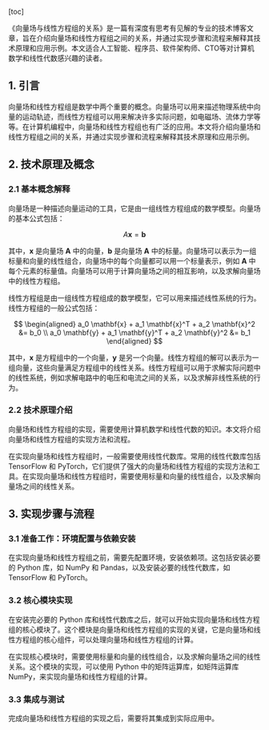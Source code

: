 
[toc]                    
                
                
《向量场与线性方程组的关系》是一篇有深度有思考有见解的专业的技术博客文章，旨在介绍向量场和线性方程组之间的关系，并通过实现步骤和流程来解释其技术原理和应用示例。本文适合人工智能、程序员、软件架构师、CTO等对计算机数学和线性代数感兴趣的读者。

## 1. 引言

向量场和线性方程组是数学中两个重要的概念。向量场可以用来描述物理系统中向量的运动轨迹，而线性方程组可以用来解决许多实际问题，如电磁场、流体力学等等。在计算机编程中，向量场和线性方程组也有广泛的应用。本文将介绍向量场和线性方程组之间的关系，并通过实现步骤和流程来解释其技术原理和应用示例。

## 2. 技术原理及概念

### 2.1 基本概念解释

向量场是一种描述向量运动的工具，它是由一组线性方程组成的数学模型。向量场的基本公式包括：

$$
A\mathbf{x} = \mathbf{b}
$$

其中，$\mathbf{x}$ 是向量场 $\mathbf{A}$ 中的向量，$\mathbf{b}$ 是向量场 $\mathbf{A}$ 中的标量。向量场可以表示为一组标量和向量的线性组合，向量场中的每个向量都可以用一个标量表示，例如 $\mathbf{A}$ 中每个元素的标量值。向量场可以用于计算向量场之间的相互影响，以及求解向量场中的线性方程组。

线性方程组是由一组线性方程组成的数学模型，它可以用来描述线性系统的行为。线性方程组的一般公式包括：

$$
\begin{aligned}
a_0 \mathbf{x} + a_1 \mathbf{x}^T + a_2 \mathbf{x}^2 &= b_0 \\
a_0 \mathbf{y} + a_1 \mathbf{y}^T + a_2 \mathbf{y}^2 &= b_1
\end{aligned}
$$

其中，$\mathbf{x}$ 是方程组中的一个向量，$\mathbf{y}$ 是另一个向量。线性方程组的解可以表示为一组向量，这些向量满足方程组中的线性关系。线性方程组可以用于求解实际问题中的线性系统，例如求解电路中的电压和电流之间的关系，以及求解非线性系统的行为。

### 2.2 技术原理介绍

向量场和线性方程组的实现，需要使用计算机数学和线性代数的知识。本文将介绍向量场和线性方程组的实现方法和流程。

在实现向量场和线性方程组时，一般需要使用线性代数库。常用的线性代数库包括 TensorFlow 和 PyTorch，它们提供了强大的向量场和线性方程组的实现方法和工具。在实现向量场和线性方程组时，需要使用标量和向量的线性组合，以及求解向量场之间的线性关系。

## 3. 实现步骤与流程

### 3.1 准备工作：环境配置与依赖安装

在实现向量场和线性方程组之前，需要先配置环境，安装依赖项。这包括安装必要的 Python 库，如 NumPy 和 Pandas，以及安装必要的线性代数库，如 TensorFlow 和 PyTorch。

### 3.2 核心模块实现

在安装完必要的 Python 库和线性代数库之后，就可以开始实现向量场和线性方程组的核心模块了。这个模块是向量场和线性方程组的实现的关键，它是向量场和线性方程组的核心组件，可以处理向量场和线性方程组的计算。

在实现核心模块时，需要使用标量和向量的线性组合，以及求解向量场之间的线性关系。这个模块的实现，可以使用 Python 中的矩阵运算库，如矩阵运算库 NumPy，来实现向量场和线性方程组的计算。

### 3.3 集成与测试

完成向量场和线性方程组的实现之后，需要将其集成到实际应用中。


